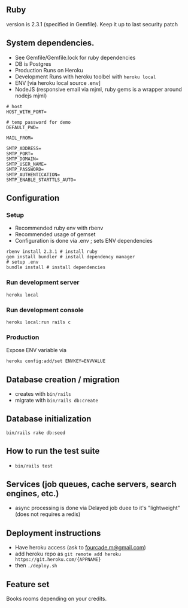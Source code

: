 ## Ruby
version is 2.3.1 (specified in Gemfile). Keep it up to last security patch

## System dependencies.
* See Gemfile/Gemfile.lock for ruby dependencies
* DB is Postgres
* Production Runs on Heroku
* Development Runs with heroku toolbel with ```heroku local```
* ENV [via heroku local source .env]
* NodeJS (responsive email via mjml, ruby gems is a wrapper around nodejs mjml)

```
# host
HOST_WITH_PORT=

# temp password for demo
DEFAULT_PWD=

MAIL_FROM=

SMTP_ADDRESS=
SMTP_PORT=
SMTP_DOMAIN=
SMTP_USER_NAME=
SMTP_PASSWORD=
SMTP_AUTHENTICATION=
SMTP_ENABLE_STARTTLS_AUTO=
```

## Configuration
### Setup
* Recommended ruby env with rbenv
* Recommended usage of gemset
* Configuration is done via .env ; sets ENV dependencies

```
rbenv install 2.3.1 # install ruby
gem install bundler # install dependency manager
# setup .env
bundle install # install dependencies
```
### Run development server
```
heroku local
```
### Run development console
```
heroku local:run rails c
```

### Production
Expose ENV variable via
```
heroku config:add/set ENVKEY=ENVVALUE
```

## Database creation / migration
* creates with ```bin/rails ```
* migrate with ```bin/rails db:create```

## Database initialization
```bin/rails rake db:seed```

## How to run the test suite
* ```bin/rails test```

## Services (job queues, cache servers, search engines, etc.)
* async processing is done via Delayed job duee to it's "lightweight" (does not requires a redis)

## Deployment instructions
* Have heroku access (ask to fourcade.m@gmail.com)
* add heroku repo as ```git remote add heroku https://git.heroku.com/{APPNAME}```
* then ```./deploy.sh```

## Feature set

Books rooms depending on your credits.
